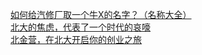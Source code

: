   
[如何给汽修厂取一个牛X的名字？（名称大全）](http://www.dianyue.me/archives/437/o26eswgmzfz8veos/)  
[北大的焦虑，代表了一个时代的哀嚎](http://www.dianyue.me/archives/541/357qp81elpqkqx3s/)  
[北金营，在北大开启你的创业之旅](http://www.dianyue.me/archives/148/j3hyrqth2pxazryz/)